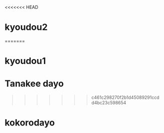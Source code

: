 <<<<<<< HEAD
# kyoudou2
=======
# kyoudou1
# Tanakee dayo
>>>>>>> c461c298270f2b1d45089291ccdd4bc23c598654
# kokorodayo
